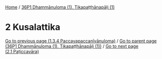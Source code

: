 
[Home](/) / [36P1 Dhammānuloma (1), Tikapaṭṭhānapāḷi (1)](../36P1.md)

# 2 Kusalattika


[Go to previous page (1.3.4 Paccayapaccanīyānuloma)](1/1.3/1.3.4.md) / [Go to parent page (36P1 Dhammānuloma (1), Tikapaṭṭhānapāḷi (1))](0.md) / [Go to next page (2.1 Paṭiccavāra)](2/2.1.md)



